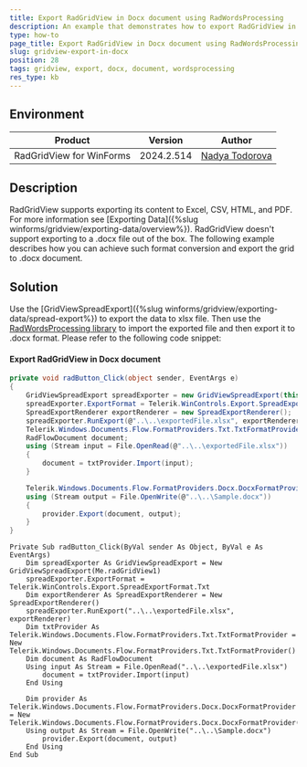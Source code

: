 ```yaml
---
title: Export RadGridView in Docx document using RadWordsProcessing
description: An example that demonstrates how to export RadGridView in docx file  
type: how-to
page_title: Export RadGridView in Docx document using RadWordsProcessing
slug: gridview-export-in-docx
position: 28
tags: gridview, export, docx, document, wordsprocessing
res_type: kb
---
```


## Environment

| Product | Version | Author |
| --- | --- | --- |
| RadGridView for WinForms | 2024.2.514 | [Nadya Todorova](https://www.telerik.com/blogs/author/nadya-karaivanova)|

## Description

RadGridView supports exporting its content to Excel, CSV, HTML, and PDF. For more information see [Exporting Data]({%slug winforms/gridview/exporting-data/overview%}). RadGridView doesn't support exporting to a .docx file out of the box. The following example describes how you can achieve such format conversion and export the grid to .docx document.

## Solution
                                        
Use the [GridViewSpreadExport]({%slug winforms/gridview/exporting-data/spread-export%}) to export the data to xlsx file. Then use the [RadWordsProcessing library](https://docs.telerik.com/devtools/document-processing/libraries/radwordsprocessing/overview) to import the exported file and then export it to .docx format. Please refer to the following code snippet: 


#### Export RadGridView in Docx document

````C#
private void radButton_Click(object sender, EventArgs e)
{
    GridViewSpreadExport spreadExporter = new GridViewSpreadExport(this.radGridView1);
    spreadExporter.ExportFormat = Telerik.WinControls.Export.SpreadExportFormat.Txt;
    SpreadExportRenderer exportRenderer = new SpreadExportRenderer();
    spreadExporter.RunExport(@"..\..\exportedFile.xlsx", exportRenderer);
    Telerik.Windows.Documents.Flow.FormatProviders.Txt.TxtFormatProvider txtProvider = new Telerik.Windows.Documents.Flow.FormatProviders.Txt.TxtFormatProvider();
    RadFlowDocument document;
    using (Stream input = File.OpenRead(@"..\..\exportedFile.xlsx"))
    {
        document = txtProvider.Import(input);
    }

    Telerik.Windows.Documents.Flow.FormatProviders.Docx.DocxFormatProvider provider = new Telerik.Windows.Documents.Flow.FormatProviders.Docx.DocxFormatProvider();
    using (Stream output = File.OpenWrite(@"..\..\Sample.docx"))
    {
        provider.Export(document, output);
    }
}

````
````VB.NET
Private Sub radButton_Click(ByVal sender As Object, ByVal e As EventArgs)
    Dim spreadExporter As GridViewSpreadExport = New GridViewSpreadExport(Me.radGridView1)
    spreadExporter.ExportFormat = Telerik.WinControls.Export.SpreadExportFormat.Txt
    Dim exportRenderer As SpreadExportRenderer = New SpreadExportRenderer()
    spreadExporter.RunExport("..\..\exportedFile.xlsx", exportRenderer)
    Dim txtProvider As Telerik.Windows.Documents.Flow.FormatProviders.Txt.TxtFormatProvider = New Telerik.Windows.Documents.Flow.FormatProviders.Txt.TxtFormatProvider()
    Dim document As RadFlowDocument
    Using input As Stream = File.OpenRead("..\..\exportedFile.xlsx")
        document = txtProvider.Import(input)
    End Using

    Dim provider As Telerik.Windows.Documents.Flow.FormatProviders.Docx.DocxFormatProvider = New Telerik.Windows.Documents.Flow.FormatProviders.Docx.DocxFormatProvider()
    Using output As Stream = File.OpenWrite("..\..\Sample.docx")
        provider.Export(document, output)
    End Using
End Sub

````

